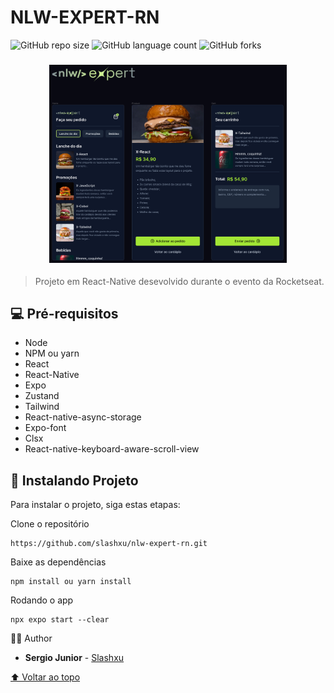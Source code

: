 # NLW-EXPERT-RN

<!---Esses são exemplos. Veja https://shields.io para outras pessoas ou para personalizar este conjunto de escudos. Você pode querer incluir dependências, status do projeto e informações de licença aqui--->

![GitHub repo size](https://img.shields.io/github/repo-size/slashxu/README-template?style=for-the-badge)
![GitHub language count](https://img.shields.io/github/languages/count/slashxu/README-template?style=for-the-badge)
![GitHub forks](https://img.shields.io/github/forks/slashxu/README-template?style=for-the-badge)

<h3 align="center">
<img src="./screenshots/01.png?raw=true" alt="img01" width="380px"/>
</h3>

> Projeto em React-Native desevolvido durante o evento da Rocketseat.

## 💻 Pré-requisitos

- Node
- NPM ou yarn
- React
- React-Native
- Expo
- Zustand
- Tailwind
- React-native-async-storage
- Expo-font
- Clsx
- React-native-keyboard-aware-scroll-view

## 🚀 Instalando Projeto

Para instalar o projeto, siga estas etapas:

Clone o repositório

```
https://github.com/slashxu/nlw-expert-rn.git
```

Baixe as dependências

```
npm install ou yarn install
```

Rodando o app

```
npx expo start --clear
```

🙋‍♂️ Author

- **Sergio Junior** - [Slashxu](https://github.com/slashxu)

[⬆ Voltar ao topo](#nlw-expert-rn)<br>
